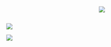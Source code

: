 
</br>
<p align="center">   <img alingn="center" src="https://profile-counter.glitch.me/PastorPass/count.svg" /></p>

##
<div>
<a href = "https://www.chess.com/member/pastorcheck" target="_blank"><img src= "https://img.shields.io/badge/user-chess.com-brightgreen"
target="_blank"></a>    
  
<a href = "https://lichess.org/@/PastorChess" target="_blank"><img src= "https://img.shields.io/badge/user-lichess-white"
target="_blank"></a>                                                                  


</div> 


